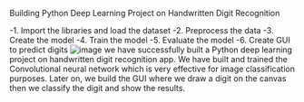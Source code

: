 Building Python Deep Learning Project on Handwritten Digit Recognition

-1. Import the libraries and load the dataset
-2. Preprocess the data
-3. Create the model
-4. Train the model
-5. Evaluate the model
-6. Create GUI to predict digits
![image](https://user-images.githubusercontent.com/34205435/166753891-67b4dd2c-3692-4755-8543-d7ce2bed5d0b.png)
we have successfully built a Python deep learning project on handwritten digit recognition app. 
We have built and trained the Convolutional neural network which is very effective 
for image classification purposes. Later on, we build the GUI where we draw a digit 
on the canvas then we classify the digit and show the results.
